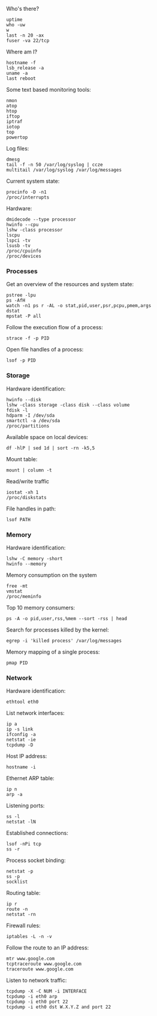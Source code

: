  Who's there?

    uptime
    who -uw
    w
    last -n 20 -ax
    fuser -va 22/tcp

Where am I?

    hostname -f
    lsb_release -a
    uname -a
    last reboot

Some text based monitoring tools:

    nmon
    atop
    htop
    iftop
    iptraf
    iotop
    top
    powertop

Log files:

    dmesg
    tail -f -n 50 /var/log/syslog | ccze
    multitail /var/log/syslog /var/log/messages

Current system state:

    procinfo -D -n1
    /proc/interrupts

Hardware:

    dmidecode --type processor
    hwinfo --cpu
    lshw -class processor
    lscpu
    lspci -tv
    lsusb -tv
    /proc/cpuinfo
    /proc/devices

### Processes

Get an overview of the resources and system state:

    pstree -lpu
    ps -AfH
    watch -n1 ps r -AL -o stat,pid,user,psr,pcpu,pmem,args
    dstat
    mpstat -P all

Follow the execution flow of a process:

    strace -f -p PID

Open file handles of a process:

    lsof -p PID

### Storage

Hardware identification:

    hwinfo --disk
    lshw -class storage -class disk --class volume
    fdisk -l
    hdparm -I /dev/sda
    smartctl -a /dev/sda
    /proc/partitions

Available space on local devices:

    df -hlP | sed 1d | sort -rn -k5,5

Mount table:

    mount | column -t

Read/write traffic

    iostat -xh 1
    /proc/diskstats

File handles in path:

    lsof PATH

### Memory

Hardware identification:

    lshw -C memory -short
    hwinfo --memory

Memory consumption on the system

    free -mt
    vmstat
    /proc/meminfo

Top 10 memory consumers:

    ps -A -o pid,user,rss,%mem --sort -rss | head

Search for processes killed by the kernel:

    egrep -i 'killed process' /var/log/messages

Memory mapping of a single process:

    pmap PID

### Network

Hardware identification:

    ethtool eth0

List network interfaces:
 
    ip a
    ip -s link
    ifconfig -a
    netstat -ie
    tcpdump -D

Host IP address:

    hostname -i

Ethernet ARP table:

    ip n
    arp -a

Listening ports:

    ss -l
    netstat -lN

Established connections:

    lsof -nPi tcp
    ss -r

Process socket binding:

    netstat -p
    ss -p
    socklist

Routing table:

    ip r
    route -n 
    netstat -rn 

Firewall rules:

    iptables -L -n -v

Follow the route to an IP address:

    mtr www.google.com
    tcptraceroute www.google.com
    traceroute www.google.com

Listen to network traffic:

    tcpdump -X -C NUM -i INTERFACE
    tcpdump -i eth0 arp
    tcpdump -i eth0 port 22
    tcpdump -i eth0 dst W.X.Y.Z and port 22


